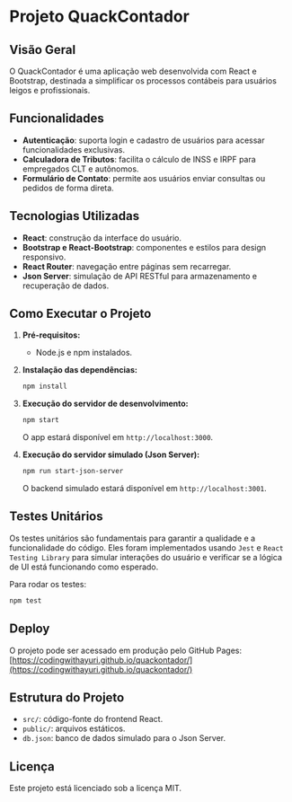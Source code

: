 # Projeto QuackContador

## Visão Geral

O QuackContador é uma aplicação web desenvolvida com React e Bootstrap, destinada a simplificar os processos contábeis para usuários leigos e profissionais.

## Funcionalidades

- **Autenticação**: suporta login e cadastro de usuários para acessar funcionalidades exclusivas.
- **Calculadora de Tributos**: facilita o cálculo de INSS e IRPF para empregados CLT e autônomos.
- **Formulário de Contato**: permite aos usuários enviar consultas ou pedidos de forma direta.

## Tecnologias Utilizadas

- **React**: construção da interface do usuário.
- **Bootstrap e React-Bootstrap**: componentes e estilos para design responsivo.
- **React Router**: navegação entre páginas sem recarregar.
- **Json Server**: simulação de API RESTful para armazenamento e recuperação de dados.

## Como Executar o Projeto

1. **Pré-requisitos:**
   - Node.js e npm instalados.

2. **Instalação das dependências:**
   ```bash
   npm install
   ```

3. **Execução do servidor de desenvolvimento:**
   ```bash
   npm start
   ```
   O app estará disponível em `http://localhost:3000`.

4. **Execução do servidor simulado (Json Server):**
   ```bash
   npm run start-json-server
   ```
   O backend simulado estará disponível em `http://localhost:3001`.

## Testes Unitários

Os testes unitários são fundamentais para garantir a qualidade e a funcionalidade do código. Eles foram implementados usando `Jest` e `React Testing Library` para simular interações do usuário e verificar se a lógica de UI está funcionando como esperado.

Para rodar os testes:
```bash
npm test
```

## Deploy

O projeto pode ser acessado em produção pelo GitHub Pages:
[https://codingwithayuri.github.io/quackontador/](https://codingwithayuri.github.io/quackontador/)

## Estrutura do Projeto

- `src/`: código-fonte do frontend React.
- `public/`: arquivos estáticos.
- `db.json`: banco de dados simulado para o Json Server.

## Licença

Este projeto está licenciado sob a licença MIT.
